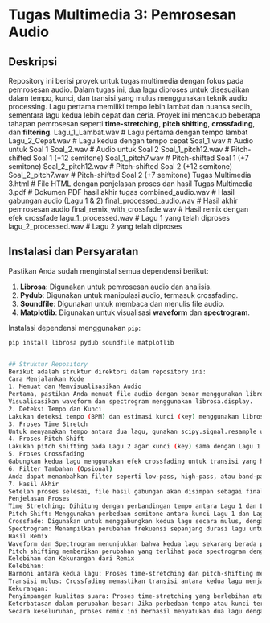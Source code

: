 # Tugas Multimedia 3: Pemrosesan Audio

## Deskripsi
Repository ini berisi proyek untuk tugas multimedia dengan fokus pada pemrosesan audio. Dalam tugas ini, dua lagu diproses untuk disesuaikan dalam tempo, kunci, dan transisi yang mulus menggunakan teknik audio processing. Lagu pertama memiliki tempo lebih lambat dan nuansa sedih, sementara lagu kedua lebih cepat dan ceria. Proyek ini mencakup beberapa tahapan pemrosesan seperti **time-stretching**, **pitch shifting**, **crossfading**, dan **filtering**.
Lagu_1_Lambat.wav # Lagu pertama dengan tempo lambat
Lagu_2_Cepat.wav # Lagu kedua dengan tempo cepat
Soal_1.wav # Audio untuk Soal 1
Soal_2.wav # Audio untuk Soal 2
Soal_1_pitch12.wav # Pitch-shifted Soal 1 (+12 semitone)
Soal_1_pitch7.wav # Pitch-shifted Soal 1 (+7 semitone)
Soal_2_pitch12.wav # Pitch-shifted Soal 2 (+12 semitone)
Soal_2_pitch7.wav # Pitch-shifted Soal 2 (+7 semitone)
Tugas Multimedia 3.html # File HTML dengan penjelasan proses dan hasil
Tugas Multimedia 3.pdf # Dokumen PDF hasil akhir tugas
combined_audio.wav # Hasil gabungan audio (Lagu 1 & 2)
final_processed_audio.wav # Hasil akhir pemrosesan audio
final_remix_with_crossfade.wav # Hasil remix dengan efek crossfade
lagu_1_processed.wav # Lagu 1 yang telah diproses
lagu_2_processed.wav # Lagu 2 yang telah diproses


## Instalasi dan Persyaratan
Pastikan Anda sudah menginstal semua dependensi berikut:

1. **Librosa**: Digunakan untuk pemrosesan audio dan analisis.
2. **Pydub**: Digunakan untuk manipulasi audio, termasuk crossfading.
3. **Soundfile**: Digunakan untuk membaca dan menulis file audio.
4. **Matplotlib**: Digunakan untuk visualisasi **waveform** dan **spectrogram**.

Instalasi dependensi menggunakan `pip`:

```bash
pip install librosa pydub soundfile matplotlib


## Struktur Repository
Berikut adalah struktur direktori dalam repository ini:
Cara Menjalankan Kode
1. Memuat dan Memvisualisasikan Audio
Pertama, pastikan Anda memuat file audio dengan benar menggunakan librosa.load().
Visualisasikan waveform dan spectrogram menggunakan librosa.display.
2. Deteksi Tempo dan Kunci
Lakukan deteksi tempo (BPM) dan estimasi kunci (key) menggunakan librosa.beat.beat_track() dan librosa.feature.chroma_cens().
3. Proses Time Stretch
Untuk menyamakan tempo antara dua lagu, gunakan scipy.signal.resample untuk merubah durasi lagu kedua agar sesuai dengan lagu pertama.
4. Proses Pitch Shift
Lakukan pitch shifting pada Lagu 2 agar kunci (key) sama dengan Lagu 1. Gunakan librosa.effects.pitch_shift().
5. Proses Crossfading
Gabungkan kedua lagu menggunakan efek crossfading untuk transisi yang halus antara kedua lagu.
6. Filter Tambahan (Opsional)
Anda dapat menambahkan filter seperti low-pass, high-pass, atau band-pass sesuai kebutuhan.
7. Hasil Akhir
Setelah proses selesai, file hasil gabungan akan disimpan sebagai final_remix_with_crossfade.wav. Anda dapat memvisualisasikan hasil remix ini.
Penjelasan Proses
Time Stretching: Dihitung dengan perbandingan tempo antara Lagu 1 dan Lagu 2, diterapkan untuk menyesuaikan durasi Lagu 2.
Pitch Shift: Menggunakan perbedaan semitone antara kunci Lagu 1 dan Lagu 2 untuk menyesuaikan pitch.
Crossfade: Digunakan untuk menggabungkan kedua lagu secara mulus, dengan transisi volume yang halus.
Spectrogram: Menampilkan perubahan frekuensi sepanjang durasi lagu untuk menunjukkan hasil dari proses audio.
Hasil Remix
Waveform dan Spectrogram menunjukkan bahwa kedua lagu sekarang berada pada tempo dan kunci yang sama, dengan transisi halus di antara keduanya berkat efek crossfading.
Pitch shifting memberikan perubahan yang terlihat pada spectrogram dengan pergeseran frekuensi, sementara time-stretching memperpanjang durasi Lagu 2 untuk mencocokkan tempo Lagu 1.
Kelebihan dan Kekurangan dari Remix
Kelebihan:
Harmoni antara kedua lagu: Proses time-stretching dan pitch-shifting memungkinkan kedua lagu disesuaikan agar berbaur lebih harmonis.
Transisi mulus: Crossfading memastikan transisi antara kedua lagu menjadi halus, tanpa ada jeda yang mencolok.
Kekurangan:
Penyimpangan kualitas suara: Proses time-stretching yang berlebihan atau pitch-shifting yang ekstrem dapat mengubah karakter suara dan menghasilkan distorsi.
Keterbatasan dalam perubahan besar: Jika perbedaan tempo atau kunci terlalu besar, kualitas suara bisa terganggu.
Secara keseluruhan, proses remix ini berhasil menyatukan dua lagu dengan cara yang harmonis, namun tentunya ada batasan terkait kualitas suara yang bisa dicapai tergantung pada seberapa besar perubahan yang diterapkan.
